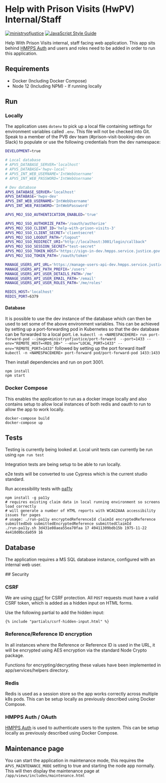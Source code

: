 # Help with Prison Visits (HwPV) Internal/Staff

[![ministryofjustice](https://circleci.com/gh/ministryofjustice/help-with-prison-visits-internal.svg?style=svg)](https://circleci.com/gh/ministryofjustice/help-with-prison-visits-internal) [![JavaScript Style Guide](https://img.shields.io/badge/code%20style-standard-brightgreen.svg)](http://standardjs.com/)

Help With Prison Visits internal, staff facing web application. This app sits behind [HMPPS Auth](https://github.com/ministryofjustice/hmpps-auth/) and users and roles need to be added in order to run this application.

## Requirements

* Docker (Including Docker Compose)
* Node 12 (Including NPM) - If running locally

## Run

### Locally
The application uses `dotenv` to pick up a local file containing settings for environment variables called `.env`. This file will not be checked into Git. Speak to a member of the PVB dev team (#prison-visit-booking-dev on Slack) to populate or use the following credentials from the dev namespace:

```bash
DEVELOPMENT=true

# Local database
# APVS_DATABASE_SERVER='localhost'
# APVS_DATABASE='hwpv-local'
# APVS_INT_WEB_USERNAME='IntWebUsername'
# APVS_INT_WEB_PASSWORD='IntWebUsername'

# Dev database
APVS_DATABASE_SERVER='localhost'
APVS_DATABASE='hwpv-dev'
APVS_INT_WEB_USERNAME='IntWebUsername'
APVS_INT_WEB_PASSWORD='IntWebPassword'

APVS_MOJ_SSO_AUTHENTICATION_ENABLED='true'

APVS_MOJ_SSO_AUTHORIZE_PATH='/oauth/authorize'
APVS_MOJ_SSO_CLIENT_ID='help-with-prison-visits-3'
APVS_MOJ_SSO_CLIENT_SECRET='clientsecret'
APVS_MOJ_SSO_LOGOUT_PATH="/logout"
APVS_MOJ_SSO_REDIRECT_URI="http://localhost:3001/login/callback"
APVS_MOJ_SSO_SESSION_SECRET="test-secret"
APVS_MOJ_SSO_TOKEN_HOST='https://sign-in-dev.hmpps.service.justice.gov.uk/auth'
APVS_MOJ_SSO_TOKEN_PATH='/oauth/token'

MANAGE_USERS_API_URL='https://manage-users-api-dev.hmpps.service.justice.gov.uk'
MANAGE_USERS_API_PATH_PREFIX='/users'
MANAGE_USERS_API_USER_DETAILS_PATH='/me'
MANAGE_USERS_API_USER_EMAIL_PATH='/email'
MANAGE_USERS_API_USER_ROLES_PATH='/me/roles'

REDIS_HOST='localhost'
REDIS_PORT=6379
```

#### Database
It is possible to use the dev instance of the database which can then be used to set some of the above environment variables. This can be achieved by setting up a port-forwarding pod in Kubernetes so that the dev database can be forwarded to a local port. i.e. `kubectl -n <NAMESPACEHERE> run port-forward-pod --image=ministryofjustice/port-forward  --port=1433 --env="REMOTE_HOST=<RDS_DB>" --env="LOCAL_PORT=1433" --env="REMOTE_PORT=1433"` followed by setting up the port forward itself `kubectl -n <NAMESPACEHERE> port-forward pod/port-forward-pod 1433:1433`

Then install dependencies and run on port 3001.

```
npm install
npm start
```

### Docker Compose
This enables the application to run as a docker image locally and also contains setup to allow local instances of both redis and oauth to run to allow the app to work locally.

```
docker-compose build
docker-compose up
```

## Tests
Testing is currently being looked at. Local unit tests can currently be run using `npm run test`

Integration tests are being setup to be able to run locally.

e2e tests will be converted to use Cypress which is the current studio standard.


Run accessibility tests with [pa11y](https://github.com/pa11y/pa11y)
```
npm install -g pa11y
# requires existing claim data in local running environment so screens load correctly
# will generate a number of HTML reports with WCAG2AAA accessibility issues for pages
# usage: ./run-pa11y encryptedReferenceId claimId encryptedReference submittedDob submittedEncryptedReference submittedClaimId
./run-pa11y.sh 3d431e08aea55ea70faa 17 49411309bdb15b 1975-11-22 4e410d0bcda059 16
```

## Database

The application requires a MS SQL database instance, configured with an internal web user.


## Security

### CSRF
We are using [csurf](https://github.com/expressjs/csurf) for CSRF protection. All `POST` requests must have a valid CSRF token, which is added as a hidden input on HTML forms.

Use the following partial to add the hidden input:

```
{% include "partials/csrf-hidden-input.html" %}
```

### Reference/Reference ID encryption
In all instances where the Reference or Reference ID is used in the URL, it will be encrypted using AES encryption via the standard Node Crypto package.

Functions for encrypting/decrypting these values have been implemented in app/services/helpers directory.

### Redis

Redis is used as a session store so the app works correctly across multiple k8s pods. This can be setup locally as previously described using Docker Compose.


### HMPPS Auth / OAuth

[HMPPS Auth](https://github.com/ministryofjustice/hmpps-auth/) is used to authenticate users to the system. This can be setup locally as previously described using Docker Compose.
## Maintenance page

You can start the application in maintenance mode, this requires the `APVS_MAINTENANCE_MODE` setting to true and starting the node app normally. This will then display the maintenance page at `/app/views/includes/maintenance.html`
